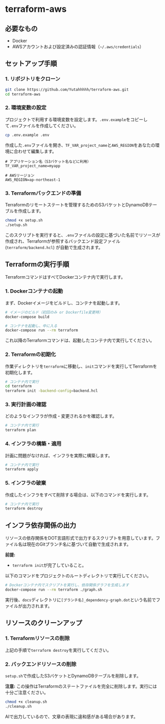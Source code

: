 # terraform-aws

## 必要なもの

- Docker
- AWSアカウントおよび設定済みの認証情報（`~/.aws/credentials`）

## セットアップ手順

### 1. リポジトリをクローン

```bash
git clone https://github.com/Yutahhhhh/terraform-aws.git
cd terraform-aws
```

### 2. 環境変数の設定

プロジェクトで利用する環境変数を設定します。`.env.example`をコピーして`.env`ファイルを作成してください。

```bash
cp .env.example .env
```

作成した`.env`ファイルを開き、`TF_VAR_project_name`と`AWS_REGION`をあなたの環境に合わせて編集します。

```env
# アプリケーション名（S3バケット名などに利用）
TF_VAR_project_name=myapp

# AWSリージョン
AWS_REGION=ap-northeast-1
```

### 3. Terraformバックエンドの準備

Terraformのリモートステートを管理するためのS3バケットとDynamoDBテーブルを作成します。

```bash
chmod +x setup.sh
./setup.sh
```

このスクリプトを実行すると、`.env`ファイルの設定に基づいた名前でリソースが作成され、Terraformが参照するバックエンド設定ファイル (`terraform/backend.hcl`) が自動で生成されます。

## Terraformの実行手順

TerraformコマンドはすべてDockerコンテナ内で実行します。

### 1. Dockerコンテナの起動

まず、Dockerイメージをビルドし、コンテナを起動します。

```bash
# イメージのビルド（初回のみ or Dockerfile変更時）
docker-compose build

# コンテナを起動し、中に入る
docker-compose run --rm terraform
```

これ以降のTerraformコマンドは、起動したコンテナ内で実行してください。

### 2. Terraformの初期化

作業ディレクトリを`terraform`に移動し、`init`コマンドを実行してTerraformを初期化します。

```bash
# コンテナ内で実行
cd terraform
terraform init -backend-config=backend.hcl
```

### 3. 実行計画の確認

どのようなインフラが作成・変更されるかを確認します。

```bash
# コンテナ内で実行
terraform plan
```

### 4. インフラの構築・適用

計画に問題がなければ、インフラを実際に構築します。

```bash
# コンテナ内で実行
terraform apply
```

### 5. インフラの破棄

作成したインフラをすべて削除する場合は、以下のコマンドを実行します。

```bash
# コンテナ内で実行
terraform destroy
```

## インフラ依存関係の出力

リソースの依存関係をDOT言語形式で出力するスクリプトを用意しています。ファイル名は現在のGitブランチ名に基づいて自動で生成されます。

**前提:**
- `terraform init`が完了していること。

以下のコマンドをプロジェクトのルートディレクトリで実行してください。

```bash
# Dockerコンテナ内でスクリプトを実行し、依存関係グラフを生成します
docker-compose run --rm terraform ./graph.sh
```

実行後、`docs`ディレクトリに`[ブランチ名]_dependency-graph.dot`という名前でファイルが出力されます。

## リソースのクリーンアップ

### 1. Terraformリソースの削除

上記の手順で`terraform destroy`を実行してください。

### 2. バックエンドリソースの削除

`setup.sh`で作成したS3バケットとDynamoDBテーブルを削除します。

**注意:** この操作はTerraformのステートファイルを完全に削除します。実行には十分ご注意ください。

```bash
chmod +x cleanup.sh
./cleanup.sh
```

AIで出力しているので、文章の表現に違和感がある場合があります。